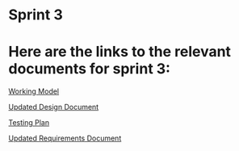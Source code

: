 # Sprint 3

# Here are the links to the relevant documents for sprint 3:

[Working Model](http://project4320.eastus.cloudapp.azure.com/)

[Updated Design Document](https://docs.google.com/document/d/1odypIgyCCF-ZZHVI5jvof50nNXBzfTE94_u8RUlrV1Y/edit)

[Testing Plan](https://docs.google.com/document/d/1NiZfeCuQyyQOriv2dyXpgPtdCbAi0CcWejoWNQh8LSs/edit?usp=sharing)

[Updated Requirements Document](https://docs.google.com/spreadsheets/d/1MSeKbGNqvQsGr43IfLFjjosbljfCtr7gUmJArZpcZtU/edit?usp=sharing)
